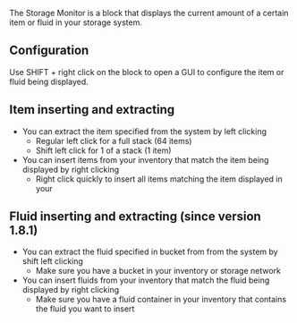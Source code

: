 The Storage Monitor is a block that displays the current amount of a certain item or fluid in your storage system.

## Configuration
Use SHIFT + right click on the block to open a GUI to configure the item or fluid being displayed.

## Item inserting and extracting
- You can extract the item specified from the system by left clicking
  - Regular left click for a full stack (64 items)
  - Shift left click for 1 of a stack (1 item)
- You can insert items from your inventory that match the item being displayed by right clicking
  - Right click quickly to insert all items matching the item displayed in your 
	
## Fluid inserting and extracting (since version 1.8.1)
- You can extract the fluid specified in bucket from from the system by shift left clicking
  - Make sure you have a bucket in your inventory or storage network 
- You can insert fluids from your inventory that match the fluid being displayed by right clicking
  - Make sure you have a fluid container in your inventory that contains the fluid you want to insert 